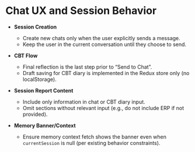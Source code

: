 # Chat UX and Session Behavior

- **Session Creation**
  - Create new chats only when the user explicitly sends a message.
  - Keep the user in the current conversation until they choose to send.

- **CBT Flow**
  - Final reflection is the last step prior to “Send to Chat”.
  - Draft saving for CBT diary is implemented in the Redux store only (no localStorage).

- **Session Report Content**
  - Include only information in chat or CBT diary input.
  - Omit sections without relevant input (e.g., do not include ERP if not provided).

- **Memory Banner/Context**
  - Ensure memory context fetch shows the banner even when `currentSession` is null (per existing behavior constraints).
